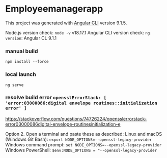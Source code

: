 # Employeemanagerapp

This project was generated with [Angular CLI](https://github.com/angular/angular-cli) version 9.1.5.

Node.js version check: `node -v` v18.17.1
Angular CLI version check: `ng version`: Angular CL 9.1.1

### manual build
```
npm install --force
```

### local launch
```
ng serve
```

### resolve build error `opensslErrorStack: [ 'error:03000086:digital envelope routines::initialization error' ]`
https://stackoverflow.com/questions/74726224/opensslerrorstack-error03000086digital-envelope-routinesinitialization-e

Option 2. Open a terminal and paste these as described:
Linux and macOS (Windows Git Bash): `export NODE_OPTIONS=--openssl-legacy-provider`
Windows command prompt: `set NODE_OPTIONS=--openssl-legacy-provider`
Windows PowerShell: `$env:NODE_OPTIONS = "--openssl-legacy-provider`